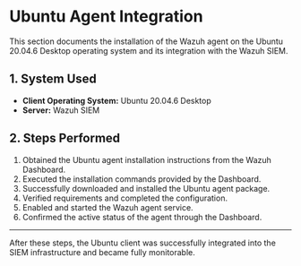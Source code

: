 # Ubuntu Agent Integration  

This section documents the installation of the Wazuh agent on the Ubuntu 20.04.6 Desktop operating system and its integration with the Wazuh SIEM.  

## 1. System Used  

- **Client Operating System:** Ubuntu 20.04.6 Desktop  
- **Server:** Wazuh SIEM  

## 2. Steps Performed  

1. Obtained the Ubuntu agent installation instructions from the Wazuh Dashboard.  
2. Executed the installation commands provided by the Dashboard.  
3. Successfully downloaded and installed the Ubuntu agent package.  
4. Verified requirements and completed the configuration.  
5. Enabled and started the Wazuh agent service.  
6. Confirmed the active status of the agent through the Dashboard.  

---
 After these steps, the Ubuntu client was successfully integrated into the SIEM infrastructure and became fully monitorable.  
